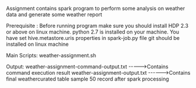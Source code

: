 
Assignment contains spark program to perform some analysis on weather data and generate some weather report

Prerequisite :
Before running program make sure you should install HDP 2.3 or above on linux machine.
python 2.7 is installed on your machine.
You have set hive.metastore.uris properties in spark-job.py file
git should be installed on linux machine

Main Scripts:
weather-assignment.sh


Output:
weather-assignment-command-output.txt  ----->Contains command execution result 
weather-assignment-output.txt          ------>Contains final weathercurated table sample 50 record after spark processing


